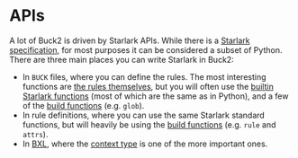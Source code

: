 # APIs

A lot of Buck2 is driven by Starlark APIs. While there is a [Starlark specification](https://github.com/bazelbuild/starlark/blob/master/spec.md), for most purposes it can be considered a subset of Python. There are three main places you can write Starlark in Buck2:

* In `BUCK` files, where you can define the rules. The most interesting functions are [the rules themselves](rules), but you will often use the [builtin Starlark functions](starlark/builtins) (most of which are the same as in Python), and a few of the [build functions](build/build) (e.g. `glob`).
* In rule definitions, where you can use the same Starlark standard functions, but will heavily be using the [build functions](build/build) (e.g. `rule` and `attrs`).
* In [BXL](../developers/bxl), where the [context type](bxl/bxl_ctx) is one of the more important ones.

